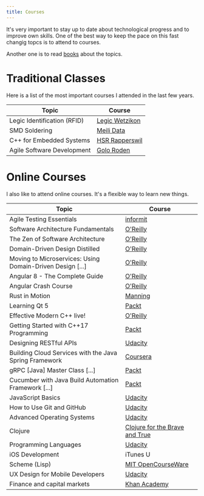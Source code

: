 ```yaml
---
title: Courses
---
```

It's very important to stay up to date about technological progress and to improve own skills. One of the best way to keep the pace on this fast changig topcs is to attend to courses.

Another one is to read [books](/books) about the topics.

Traditional Classes
===================
Here is a list of the most important courses I attended in the last few years.


| Topic                       | Course                                  |
|-----------------------------|-----------------------------------------|
| Legic Identification (RFID) | [Legic Wetzikon](http://www.legic.com/) |
| SMD Soldering               | [Meili Data](http://www.meili-data.ch/) |
| C++ for Embedded Systems    | [HSR Rapperswil](http://www.hsr.ch/)    |
| Agile Software Development  | [Golo Roden](https://www.thenativeweb.io) |


Online Courses
==============
I also like to attend online courses. It's a flexible way to learn new things.

| Topic                                  | Course                                                                                                                                                                            |
|----------------------------------------|-----------------------------------------------------------------------------------------------------------------------------------------------------------------------------------|
| Agile Testing Essentials               | [informit](https://www.informit.com/store/agile-testing-essentials-livelessons-video-training-9780134683263)                                                                      |
| Software Architecture Fundamentals     | [O'Reilly](https://www.oreilly.com/library/view/software-architecture-fundamentals/9781491998991/)                                                                                |
| The Zen of Software Architecture       | [O'Reilly](https://www.oreilly.com/library/view/the-zen-of/9781491934913/)                                                                                                        |
| Domain-Driven Design Distilled         | [O'Reilly](https://www.oreilly.com/library/view/domain-driven-design-distilled/9780134593449/)                                                                                    |
| Moving to Microservices: Using Domain-Driven Design [...] | [O'Reilly](https://www.oreilly.com/library/view/moving-to-microservices/9780134779270/)                                                                                           |
| Angular 8 - The Complete Guide         | [O'Reilly](https://www.oreilly.com/library/view/angular-the/9781788998437/)                                                                                                       |
| Angular Crash Course                   | [O'Reilly](https://www.oreilly.com/library/view/angular-crash-course/9781800209824/)                                                                                              |
| Rust in Motion                         | [Manning](https://www.manning.com/livevideo/rust-in-motion)                                                                                                                       |
| Learning Qt 5                          | [Packt](https://www.packtpub.com/application-development/learning-qt-5-video)                                                                                                     |
| Effective Modern C++ live!             | [O'Reilly](https://www.oreilly.com/pub/e/3357)                                                                                                                                    |
| Getting Started with C++17 Programming | [Packt](https://www.packtpub.com/application-development/getting-started-c17-programming-video)                                                                                   |
| Designing RESTful APIs                 | [Udacity](https://www.udacity.com)                                                                                                                                                |
| Building Cloud Services with the Java Spring Framework | [Coursera](https://www.coursera.org/learn/cloud-services-java-spring-framework)                                                                                                   |
| gRPC [Java] Master Class [...]  | [Packt](https://www.packtpub.com/product/grpc-java-master-class-build-modern-api-and-microservices-video/9781838558048)                                                           |
| Cucumber with Java Build Automation Framework [...]    | [Packt](https://www.packtpub.com/application-development/cucumber-java-build-automation-framework-less-code-video)                                                                |
| JavaScript Basics               | [Udacity](https://www.udacity.com)                                                                                                                                                |
| How to Use Git and GitHub       | [Udacity](https://www.udacity.com)                                                                                                                                                |
| Advanced Operating Systems      | [Udacity](https://www.udacity.com)                                                                                                                                                |
| Clojure                         | [Clojure for the Brave and True](http://www.braveclojure.com/)                                                                                                                    |
| Programming Languages           | [Udacity](https://www.udacity.com/course/cs262)                                                                                                                                   |
| iOS Development                 | iTunes U                                                                                                                                                                          |
| Scheme (Lisp) | [MIT OpenCourseWare](https://ocw.mit.edu/courses/6-001-structure-and-interpretation-of-computer-programs-spring-2005/video_galleries/video-lectures/)  |
| UX Design for Mobile Developers | [Udacity](https://www.udacity.com/course/ud849)                                                                                                                                   |
| Finance and capital markets     | [Khan Academy](https://www.khanacademy.org/economics-finance-domain/core-finance)                                                                                                 |
